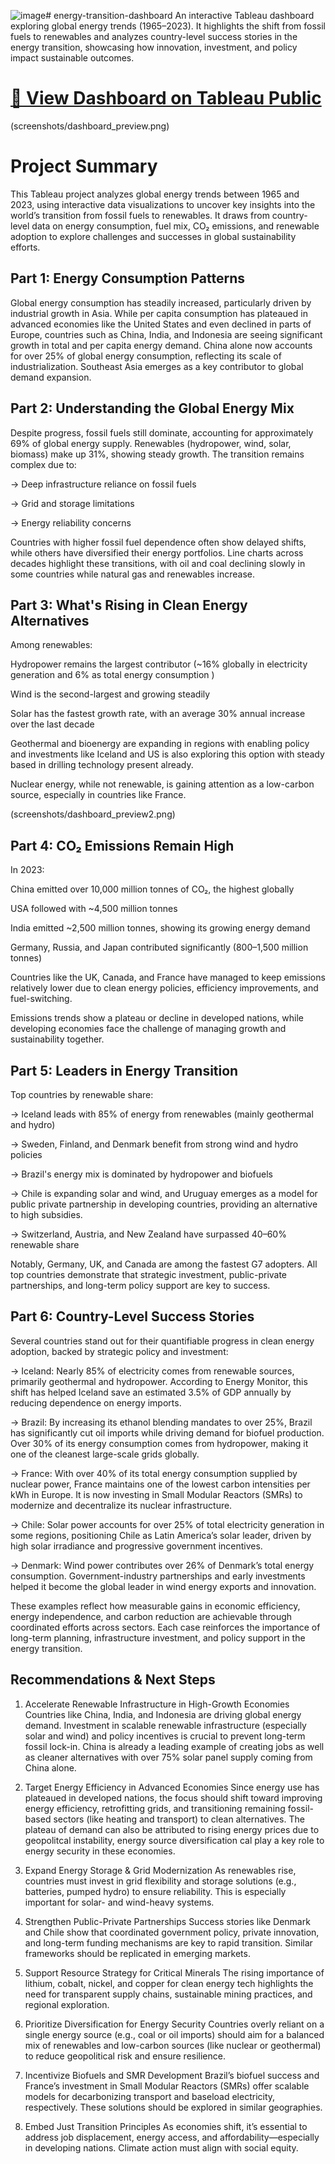 ![image](https://github.com/user-attachments/assets/ba86de0a-e833-4849-adcf-57275668adfb)# energy-transition-dashboard
An interactive Tableau dashboard exploring global energy trends (1965–2023). It highlights the shift from fossil fuels to renewables and analyzes country-level success stories in the energy transition, showcasing how innovation, investment, and policy impact sustainable outcomes.

# [🔗 View Dashboard on Tableau Public](https://public.tableau.com/views/energy_dashboard_v3/Dashboard1?:language=en-US&:sid=&:redirect=auth&:display_count=n&:origin=viz_share_link)

(screenshots/dashboard_preview.png)

# Project Summary
This Tableau project analyzes global energy trends between 1965 and 2023, using interactive data visualizations to uncover key insights into the world’s transition from fossil fuels to renewables. It draws from country-level data on energy consumption, fuel mix, CO₂ emissions, and renewable adoption to explore challenges and successes in global sustainability efforts.

## Part 1: Energy Consumption Patterns
Global energy consumption has steadily increased, particularly driven by industrial growth in Asia. While per capita consumption has plateaued in advanced economies like the United States and even declined in parts of Europe, countries such as China, India, and Indonesia are seeing significant growth in total and per capita energy demand. China alone now accounts for over 25% of global energy consumption, reflecting its scale of industrialization. Southeast Asia emerges as a key contributor to global demand expansion.

## Part 2: Understanding the Global Energy Mix
Despite progress, fossil fuels still dominate, accounting for approximately 69% of global energy supply. Renewables (hydropower, wind, solar, biomass) make up 31%, showing steady growth. The transition remains complex due to:

-> Deep infrastructure reliance on fossil fuels

-> Grid and storage limitations

-> Energy reliability concerns

Countries with higher fossil fuel dependence often show delayed shifts, while others have diversified their energy portfolios. Line charts across decades highlight these transitions, with oil and coal declining slowly in some countries while natural gas and renewables increase.

## Part 3: What's Rising in Clean Energy Alternatives
Among renewables:

Hydropower remains the largest contributor (~16% globally in electricity generation and 6% as total energy consumption )

Wind is the second-largest and growing steadily

Solar has the fastest growth rate, with an average 30% annual increase over the last decade

Geothermal and bioenergy are expanding in regions with enabling policy and investments like Iceland and US is also exploring this option with steady based in drilling technology present already.

Nuclear energy, while not renewable, is gaining attention as a low-carbon source, especially in countries like France.

(screenshots/dashboard_preview2.png)

## Part 4: CO₂ Emissions Remain High
In 2023:

China emitted over 10,000 million tonnes of CO₂, the highest globally

USA followed with ~4,500 million tonnes

India emitted ~2,500 million tonnes, showing its growing energy demand

Germany, Russia, and Japan contributed significantly (800–1,500 million tonnes)

Countries like the UK, Canada, and France have managed to keep emissions relatively lower due to clean energy policies, efficiency improvements, and fuel-switching.

Emissions trends show a plateau or decline in developed nations, while developing economies face the challenge of managing growth and sustainability together.

## Part 5: Leaders in Energy Transition
Top countries by renewable share:

-> Iceland leads with 85% of energy from renewables (mainly geothermal and hydro)

-> Sweden, Finland, and Denmark benefit from strong wind and hydro policies

-> Brazil's energy mix is dominated by hydropower and biofuels

-> Chile is expanding solar and wind, and Uruguay emerges as a model for public private partnership in developing countries, providing an alternative to high subsidies.

-> Switzerland, Austria, and New Zealand have surpassed 40–60% renewable share

Notably, Germany, UK, and Canada are among the fastest G7 adopters. All top countries demonstrate that strategic investment, public-private partnerships, and long-term policy support are key to success.


## Part 6: Country-Level Success Stories

Several countries stand out for their quantifiable progress in clean energy adoption, backed by strategic policy and investment:

-> Iceland: Nearly 85% of electricity comes from renewable sources, primarily geothermal and hydropower. According to Energy Monitor, this shift has helped Iceland save an estimated 3.5% of GDP annually by reducing dependence on energy imports.

-> Brazil: By increasing its ethanol blending mandates to over 25%, Brazil has significantly cut oil imports while driving demand for biofuel production. Over 30% of its energy consumption comes from hydropower, making it one of the cleanest large-scale grids globally.

-> France: With over 40% of its total energy consumption supplied by nuclear power, France maintains one of the lowest carbon intensities per kWh in Europe. It is now investing in Small Modular Reactors (SMRs) to modernize and decentralize its nuclear infrastructure.

-> Chile: Solar power accounts for over 25% of total electricity generation in some regions, positioning Chile as Latin America’s solar leader, driven by high solar irradiance and progressive government incentives.

-> Denmark: Wind power contributes over 26% of Denmark’s total energy consumption. Government-industry partnerships and early investments helped it become the global leader in wind energy exports and innovation.

These examples reflect how measurable gains in economic efficiency, energy independence, and carbon reduction are achievable through coordinated efforts across sectors. Each case reinforces the importance of long-term planning, infrastructure investment, and policy support in the energy transition.

## Recommendations & Next Steps
1. Accelerate Renewable Infrastructure in High-Growth Economies
Countries like China, India, and Indonesia are driving global energy demand. Investment in scalable renewable infrastructure (especially solar and wind) and policy incentives is crucial to prevent long-term fossil lock-in. China is already a leading example of creating jobs as well as cleaner alternatives with over 75% solar panel supply coming from China alone.

2. Target Energy Efficiency in Advanced Economies
Since energy use has plateaued in developed nations, the focus should shift toward improving energy efficiency, retrofitting grids, and transitioning remaining fossil-based sectors (like heating and transport) to clean alternatives. The plateau of demand can also be attributed to rising energy prices due to geopolitcal instability, energy source diversification cal play a key role to energy security in these economies. 

3. Expand Energy Storage & Grid Modernization
As renewables rise, countries must invest in grid flexibility and storage solutions (e.g., batteries, pumped hydro) to ensure reliability. This is especially important for solar- and wind-heavy systems.

4. Strengthen Public-Private Partnerships
Success stories like Denmark and Chile show that coordinated government policy, private innovation, and long-term funding mechanisms are key to rapid transition. Similar frameworks should be replicated in emerging markets.

5. Support Resource Strategy for Critical Minerals
The rising importance of lithium, cobalt, nickel, and copper for clean energy tech highlights the need for transparent supply chains, sustainable mining practices, and regional exploration.

6. Prioritize Diversification for Energy Security
Countries overly reliant on a single energy source (e.g., coal or oil imports) should aim for a balanced mix of renewables and low-carbon sources (like nuclear or geothermal) to reduce geopolitical risk and ensure resilience.

7. Incentivize Biofuels and SMR Development
Brazil’s biofuel success and France’s investment in Small Modular Reactors (SMRs) offer scalable models for decarbonizing transport and baseload electricity, respectively. These solutions should be explored in similar geographies.

8. Embed Just Transition Principles
As economies shift, it’s essential to address job displacement, energy access, and affordability—especially in developing nations. Climate action must align with social equity.
